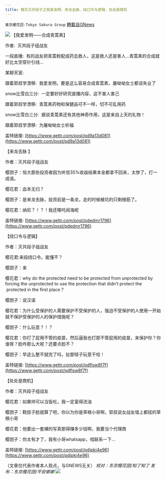 ```yaml
---
title: 樱花灭共段子之我爱发明、来龙去脉、绕口令与逻辑、处处是商机
---
```

`東京櫻花団-Tokyo Sakura Group` [轉載自GNews](https://gnews.org/zh-hans/1590785/)

![](https://assets.gnews.org/wp-content/uploads/2021/10/image-226.png)
【我爱发明——合成青蒿素】

作者:  灭共段子组战友

一段直播:  有的战友把青蒿粉配成药去救人，这是救人还是害人…青蒿素的合成就好比太空穿针引线…

某聊天室:

跟着郭叔学漂移:  我爱发明，要是这么容易合成青蒿素，屠呦呦女士都该失业了

snow比雪白三分:  一定要好好研究直播内容，这不害人害己

跟着郭叔学漂移:  青蒿素药物和保健品可不一样，切不可乱用药

snow比雪白三分:  据说青蒿素还有其他神奇作用，这是来自上天的礼物！

跟着郭叔学漂移:  为屠呦呦女士祈福

盖特链接: [https://www.gettr.com/post/pd9a13d081](https://www.gettr.com/post/pd9a13d081)

【来龙去脉 】

作者：灭共段子组战友

樱团子：恒大那些投资者因为听信35%收益结果本金都拿不回来，太惨了，打一成语。

樱花君：血本无归？

樱团子：是来龙去脉，投资前是一条龙，走的时候被坑的只剩根筋了。

樱花君：纳尼？！？！我还哪吒闹海呢

盖特链接: [https://www.gettr.com/post/pdedmr1796](https://www.gettr.com/post/pdedmr1796)

【绕口令与逻辑】

作者：灭共段子组战友

樱花君:来段绕口令，能懂不？

樱团子：来

樱花君：why do the protected need to be protected from unprotected by forcing the unprotected to use the protection that didn’t protect the  protected in the first place？

樱团子：说汉语

樱花君：为什么受保护的人需要保护不受保护的人，强迫不受保护的人使用一开始就不保护受保护的人的保护措施呢？

樱团子：什么玩意？！？

樱花君：你打了屁用不管的疫苗，然后逼我也打那不管屁用的疫苗，来保护你？你谁呀？脸咋那么大呢？还要点脸不？

樱团子：早这么整不就完了吗，扯那犊子玩意干哈！

盖特链接: [https://www.gettr.com/post/pdflsw8f7f](https://www.gettr.com/post/pdflsw8f7f)

【处处是商机】

作者：灭共段子组战友

樱花君：如果帅可以当饭吃，我一定富得流油

樱团子：鞋拔子脸就算了吧，你以为你是草根小哥啊，郭叔说女战友墙上都挂的草根小哥

樱花君：他要出一套裸的写真那得赚多少钱啊，我要当个代理商

樱团子：你太有才了，我有小哥whatsapp，咱联系一下…

盖特链接: [https://www.gettr.com/post/pdjpki4e96](https://www.gettr.com/post/pdjpki4e96)

（文章仅代表作者本人观点，与GNEWS无关）
*校对：东京樱花团/知了知了
发布：东京樱花团/平安卿卿*
![](https://assets.gnews.org/wp-content/uploads/2021/10/image0-1-18-1.png)
